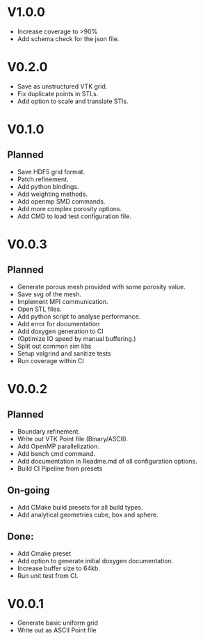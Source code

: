 # V1.0.0
- Increase coverage to >90%
- Add schema check for the json file.

# V0.2.0
- Save as unstructured VTK grid.
- Fix duplicate points in STLs.
- Add option to scale and translate STls.

# V0.1.0
## Planned
- Save HDF5 grid format.
- Patch refinement.
- Add python bindings.
- Add weighting methods.
- Add openmp SMD commands.
- Add more complex porosity options.
- Add CMD to load test configuration file.

# V0.0.3
## Planned
- Generate porous mesh provided with some porosity value.
- Save svg of the mesh.
- Implement MPI communication.
- Open STL files.
- Add python script to analyse performance.
- Add error for documentation
- Add doxygen generation to CI
- (Optimize IO speed by manual buffering.)
- Split out common sim libs
- Setup valgrind and sanitize tests
- Run coverage within CI


# V0.0.2
## Planned
- Boundary refinement.
- Write out VTK Point file (Binary/ASCII).
- Add OpenMP parallelization.
- Add bench cmd command.
- Add documentation in Readme.md of all configuration options.
- Build CI Pipeline from presets

## On-going
- Add CMake build presets for all build types.
- Add analytical geometries cube, box and sphere.


## Done:
- Add Cmake preset
- Add option to generate initial doxygen documentation.
- Increase buffer size to 64kb.
- Run unit test from CI.



# V0.0.1
- Generate basic uniform grid
- Write out as ASCII Point file